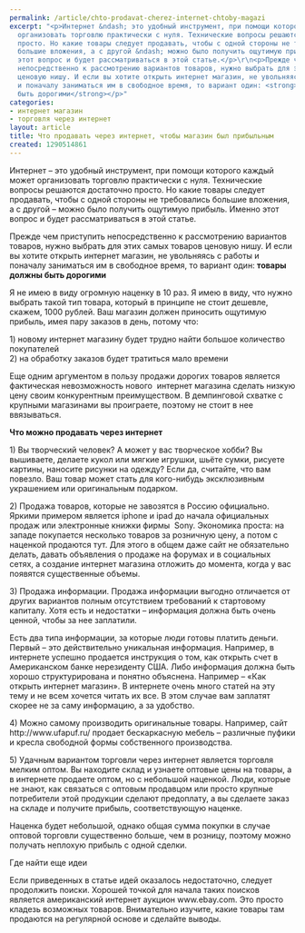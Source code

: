 ```yaml
---
permalink: /article/chto-prodavat-cherez-internet-chtoby-magazi
excerpt: "<p>Интернет &ndash; это удобный инструмент, при помощи которого каждый может
  организовать торговлю практически с нуля. Технические вопросы решаются достаточно
  просто. Но какие товары следует продавать, чтобы с одной стороны не требовались
  большие вложения, а с другой &ndash; можно было получить ощутимую прибыль. Именно
  этот вопрос и будет рассматриваться в этой статье.</p>\r\n<p>Прежде чем приступить
  непосредственно к рассмотрению вариантов товаров, нужно выбрать для этих самых товаров
  ценовую нишу. И если вы хотите открыть интернет магазин, не увольняясь с работы
  и поначалу заниматься им в свободное время, то вариант один: <strong>товары должны
  быть дорогими</strong></p>"
categories:
- интернет магазин
- торговля через интернет
layout: article
title: Что продавать через интернет, чтобы магазин был прибыльным
created: 1290514861
---
```

<p>Интернет &ndash; это удобный инструмент, при помощи которого каждый может организовать торговлю практически с нуля. Технические вопросы решаются достаточно просто. Но какие товары следует продавать, чтобы с одной стороны не требовались большие вложения, а с другой &ndash; можно было получить ощутимую прибыль. Именно этот вопрос и будет рассматриваться в этой статье.</p>
<p>Прежде чем приступить непосредственно к рассмотрению вариантов товаров, нужно выбрать для этих самых товаров ценовую нишу. И если вы хотите открыть интернет магазин, не увольняясь с работы и поначалу заниматься им в свободное время, то вариант один: <strong>товары должны быть дорогими</strong></p>

<p>Я не имею в виду огромную наценку в 10 раз. Я имею в виду, что нужно выбрать такой тип товара, который в принципе не стоит дешевле, скажем, 1000 рублей. Ваш магазин должен приносить ощутимую прибыль, имея пару заказов в день, потому что:</p>
<p>1) новому интернет магазину будет трудно найти большое количество покупателей<br />
2) на обработку заказов будет тратиться мало времени</p>
<p>Еще одним аргументом в пользу продажи дорогих товаров является фактическая невозможность нового&nbsp; интернет магазина сделать низкую цену своим конкурентным преимуществом. В демпинговой схватке с крупными магазинами вы проиграете, поэтому не стоит в нее ввязываться.</p>
<p><strong>Что можно продавать через интернет</strong></p>
<p>1) Вы творческий человек? А может у вас творческое хобби? Вы вышиваете, делаете кукол или мягкие игрушки, шьёте сумки, рисуете картины, наносите рисунки на одежду? Если да, считайте, что вам повезло. Ваш товар может стать для кого-нибудь эксклюзивным украшением или оригинальным подарком.</p>
<p>2) Продажа товаров, которые не завозятся в Россию официально. Яркими примером является iphone и ipad до начала официальных продаж или электронные книжки фирмы&nbsp; Sony. Экономика проста: на западе покупается несколько товаров за розничную цену, а потом с наценкой продаются тут. Для этого в общем даже сайт не обязательно делать, давать объявления о продаже на форумах и в социальных сетях, а создание интернет магазина отложить до момента, когда у вас появятся существенные объемы.</p>
<p>3) Продажа информации. Продажа информации выгодно отличается от других вариантов полным отсутствием требований к стартовому капиталу. Хотя есть и недостатки &ndash; информация должна быть очень ценной, чтобы за нее заплатили.</p>
<p>Есть два типа информации, за которые люди готовы платить деньги. Первый &ndash; это действительно уникальная информация. Например, в интернете успешно продается инструкция о том, как открыть счет в Американском банке нерезиденту США. Либо информация должна быть хорошо структурирована и понятно объяснена. Например &ndash; &laquo;Как открыть интернет магазин&raquo;. В интернете очень много статей на эту тему и не всем хочется читать их все. В этом случае вам заплатят скорее не за саму информацию, а за удобство.</p>
<p>4) Можно самому производить оригинальные товары. Например, сайт http://www.ufapuf.ru/ продает бескаркасную мебель &ndash; различные пуфики и кресла свободной формы собственного производства.</p>
<p>5) Удачным вариантом торговли через интернет является торговля мелким оптом. Вы находите склад и узнаете оптовые цены на товары, а в интернете продаете оптом, но с небольшой наценкой. Люди, которые не знают, как связаться с оптовым продавцом или просто крупные потребители этой продукции сделают предоплату, а вы сделаете заказ на складе и получите прибыль, соответствующую наценке.</p>
<p>Наценка будет небольшой, однако общая сумма покупки в случае оптовой торговли существенно больше, чем в розницу, поэтому можно получать неплохую прибыль с одной сделки.</p>
<p>Где найти еще идеи</p>
<p>Если приведенных в статье идей оказалось недостаточно, следует продолжить поиски. Хорошей точкой для начала таких поисков является американский интернет аукцион www.ebay.com. Это просто кладезь возможных товаров. Внимательно изучите, какие товары там продаются на регулярной основе и сделайте выводы.</p>

